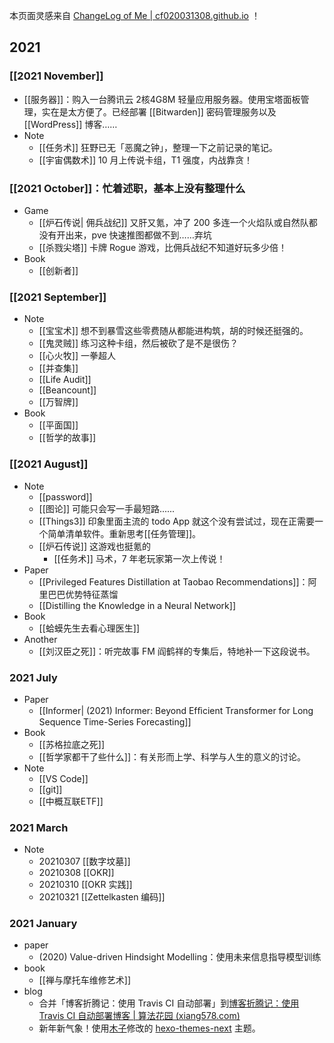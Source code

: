 本页面灵感来自  [ChangeLog of Me | cf020031308.github.io](https://cf020031308.github.io/changelog.html) ！

## 2021

### [[2021 November]]

- [[服务器]]：购入一台腾讯云 2核4G8M 轻量应用服务器。使用宝塔面板管理，实在是太方便了。已经部署 [[Bitwarden]] 密码管理服务以及 [[WordPress]] 博客……
- Note
	- [[任务术]] 狂野已无「恶魔之钟」，整理一下之前记录的笔记。
	- [[宇宙偶数术]] 10 月上传说卡组，T1 强度，内战靠贪！

### [[2021 October]]：忙着述职，基本上没有整理什么

- Game
	- [[炉石传说| 佣兵战纪]] 又肝又氪，冲了 200 多连一个火焰队或自然队都没有开出来，pve 快速推图都做不到……弃坑
	- [[杀戮尖塔]] 卡牌 Rogue 游戏，比佣兵战纪不知道好玩多少倍！
- Book
	- [[创新者]]

### [[2021 September]]

- Note
	- [[宝宝术]] 想不到暴雪这些零费随从都能进构筑，胡的时候还挺强的。
	- [[鬼灵贼]] 练习这种卡组，然后被砍了是不是很伤？
	- [[心火牧]] 一拳超人
	- [[并查集]]
	- [[Life Audit]]
	- [[Beancount]]
	- [[万智牌]]
- Book
	- [[平面国]]
	- [[哲学的故事]]


### [[2021 August]]

- Note
	- [[password]]
	- [[图论]] 可能只会写一手最短路......
	- [[Things3]] 印象里面主流的 todo App 就这个没有尝试过，现在正需要一个简单清单软件。重新思考[[任务管理]]。
	- [[炉石传说]] 这游戏也挺氪的
		- [[任务术]] 马术，7 年老玩家第一次上传说！
- Paper
	- [[Privileged Features Distillation at Taobao Recommendations]]：阿里巴巴优势特征蒸馏
	- [[Distilling the Knowledge in a Neural Network]]
- Book
	- [[蛤蟆先生去看心理医生]]
- Another
	- [[刘汉臣之死]]：听完故事 FM 阎鹤祥的专集后，特地补一下这段说书。

### 2021 July

- Paper 
	- [[Informer| (2021)  Informer: Beyond Efﬁcient Transformer for Long Sequence Time-Series Forecasting]] 
- Book
	- [[苏格拉底之死]]
	- [[哲学家都干了些什么]]：有关形而上学、科学与人生的意义的讨论。
- Note
	- [[VS Code]]
	- [[git]]
	- [[中概互联ETF]]

### 2021 March

- Note
	- 20210307 [[数字坟墓]]
	- 20210308 [[OKR]]
	- 20210310 [[OKR 实践]]
	- 20210321 [[Zettelkasten 编码]]

### 2021 January

- paper
	- (2020) Value-driven Hindsight Modelling：使用未来信息指导模型训练
- book
  - [[禅与摩托车维修艺术]]
- blog
  - 合并「博客折腾记：使用 Travis CI 自动部署」到[博客折腾记：使用 Travis CI 自动部署博客 | 算法花园 (xiang578.com)](https://xiang578.com/post/use-travis-ci-to-auto-build-blog.html)
  - 新年新气象！使用[木子](https://blog.k8s.li/)修改的 [hexo-themes-next](https://github.com/muzi502/blog) 主题。